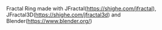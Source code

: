 Fractal Ring made with JFractal(https://shighe.com/jfractal), JFractal3D(https://shighe.com/jfractal3d) and Blender(https://www.blender.org/)
